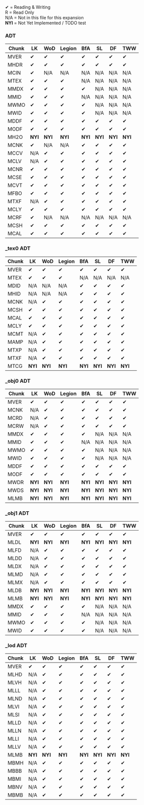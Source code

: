 ✔ = Reading & Writing<br>
R = Read Only<br>
N/A = Not in this file for this expansion<br>
**NYI** = Not Yet Implemented / TODO
test
### ADT
|Chunk|LK|WoD|Legion|BfA|SL|DF|TWW|
|-----|-----|-----|-----|-----|-----|-----|-----|
|MVER|✔|✔|✔|✔|✔|✔|✔|
|MHDR|✔|✔|✔|✔|✔|✔|✔|
|MCIN|✔|N/A|N/A|N/A|N/A|N/A|N/A|
|MTEX|✔|✔|✔|N/A|N/A|N/A|N/A|
|MMDX|✔|✔|✔|✔|N/A|N/A|N/A|
|MMID|✔|✔|✔|N/A|N/A|N/A|N/A|
|MWMO|✔|✔|✔|✔|N/A|N/A|N/A|
|MWID|✔|✔|✔|✔|N/A|N/A|N/A|
|MDDF|✔|✔|✔|✔|✔|✔|✔|
|MODF|✔|✔|✔|✔|✔|✔|✔|
|MH2O|**NYI**|**NYI**|**NYI**|**NYI**|**NYI**|**NYI**|**NYI**|
|MCNK|✔|N/A|N/A|✔|✔|✔|✔|
|MCCV|N/A|✔|✔|✔|✔|✔|✔|
|MCLV|N/A|✔|✔|✔|✔|✔|✔|
|MCNR|✔|✔|✔|✔|✔|✔|✔|
|MCSE|✔|✔|✔|✔|✔|✔|✔|
|MCVT|✔|✔|✔|✔|✔|✔|✔|
|MFBO|✔|✔|✔|✔|✔|✔|✔|
|MTXF|N/A|✔|✔|✔|✔|✔|✔|
|MCLY|✔|✔|✔|✔|✔|✔|✔|
|MCRF|✔|N/A|N/A|N/A|N/A|N/A|N/A|
|MCSH|✔|✔|✔|✔|✔|✔|✔|
|MCAL|✔|✔|✔|✔|✔|✔|✔|

### _tex0 ADT
|Chunk|LK|WoD|Legion|BfA|SL|DF|TWW|
|-----|-----|-----|-----|-----|-----|-----|-----|
|MVER|✔|✔|✔|✔|✔|✔|✔|
|MTEX|✔|✔|✔|N/A|N/A|N/A|N/A|
|MDID|N/A|N/A|N/A|✔|✔|✔|✔|
|MHID|N/A|N/A|N/A|✔|✔|✔|✔|
|MCNK|N/A|✔|✔|✔|✔|✔|✔|
|MCSH|✔|✔|✔|✔|✔|✔|✔|
|MCAL|✔|✔|✔|✔|✔|✔|✔|
|MCLY|✔|✔|✔|✔|✔|✔|✔|
|MCMT|N/A|✔|✔|✔|✔|✔|✔|
|MAMP|N/A|✔|✔|✔|✔|✔|✔|
|MTXP|N/A|✔|✔|✔|✔|✔|✔|
|MTXF|N/A|✔|✔|✔|✔|✔|✔|
|MTCG|**NYI**|**NYI**|**NYI**|**NYI**|**NYI**|**NYI**|**NYI**|

### _obj0 ADT
|Chunk|LK|WoD|Legion|BfA|SL|DF|TWW|
|-----|-----|-----|-----|-----|-----|-----|-----|
|MVER|✔|✔|✔|✔|✔|✔|✔|
|MCNK|N/A|✔|✔|✔|✔|✔|✔|
|MCRD|N/A|✔|✔|✔|✔|✔|✔|
|MCRW|N/A|✔|✔|✔|✔|✔|✔|
|MMDX|✔|✔|✔|✔|N/A|N/A|N/A|
|MMID|✔|✔|✔|N/A|N/A|N/A|N/A|
|MWMO|✔|✔|✔|✔|N/A|N/A|N/A|
|MWID|✔|✔|✔|✔|N/A|N/A|N/A|
|MDDF|✔|✔|✔|✔|✔|✔|✔|
|MODF|✔|✔|✔|✔|✔|✔|✔|
|MWDR|**NYI**|**NYI**|**NYI**|**NYI**|**NYI**|**NYI**|**NYI**|
|MWDS|**NYI**|**NYI**|**NYI**|**NYI**|**NYI**|**NYI**|**NYI**|
|MLMB|**NYI**|**NYI**|**NYI**|**NYI**|**NYI**|**NYI**|**NYI**|

### _obj1 ADT
|Chunk|LK|WoD|Legion|BfA|SL|DF|TWW|
|-----|-----|-----|-----|-----|-----|-----|-----|
|MVER|✔|✔|✔|✔|✔|✔|✔|
|MLDL|**NYI**|**NYI**|**NYI**|**NYI**|**NYI**|**NYI**|**NYI**|
|MLFD|N/A|✔|✔|✔|✔|✔|✔|
|MLDD|N/A|✔|✔|✔|✔|✔|✔|
|MLDX|N/A|✔|✔|✔|✔|✔|✔|
|MLMD|N/A|✔|✔|✔|✔|✔|✔|
|MLMX|N/A|✔|✔|✔|✔|✔|✔|
|MLDB|**NYI**|**NYI**|**NYI**|**NYI**|**NYI**|**NYI**|**NYI**|
|MLMB|**NYI**|**NYI**|**NYI**|**NYI**|**NYI**|**NYI**|**NYI**|
|MMDX|✔|✔|✔|✔|N/A|N/A|N/A|
|MMID|✔|✔|✔|N/A|N/A|N/A|N/A|
|MWMO|✔|✔|✔|✔|N/A|N/A|N/A|
|MWID|✔|✔|✔|✔|N/A|N/A|N/A|

### _lod ADT
|Chunk|LK|WoD|Legion|BfA|SL|DF|TWW|
|-----|-----|-----|-----|-----|-----|-----|-----|
|MVER|✔|✔|✔|✔|✔|✔|✔|
|MLHD|N/A|✔|✔|✔|✔|✔|✔|
|MLVH|N/A|✔|✔|✔|✔|✔|✔|
|MLLL|N/A|✔|✔|✔|✔|✔|✔|
|MLND|N/A|✔|✔|✔|✔|✔|✔|
|MLVI|N/A|✔|✔|✔|✔|✔|✔|
|MLSI|N/A|✔|✔|✔|✔|✔|✔|
|MLLD|N/A|✔|✔|✔|✔|✔|✔|
|MLLN|N/A|✔|✔|✔|✔|✔|✔|
|MLLI|N/A|✔|✔|✔|✔|✔|✔|
|MLLV|N/A|✔|✔|✔|✔|✔|✔|
|MLMB|**NYI**|**NYI**|**NYI**|**NYI**|**NYI**|**NYI**|**NYI**|
|MBMH|N/A|✔|✔|✔|✔|✔|✔|
|MBBB|N/A|✔|✔|✔|✔|✔|✔|
|MBMI|N/A|✔|✔|✔|✔|✔|✔|
|MBNV|N/A|✔|✔|✔|✔|✔|✔|
|MBMB|N/A|✔|✔|✔|✔|✔|✔|

